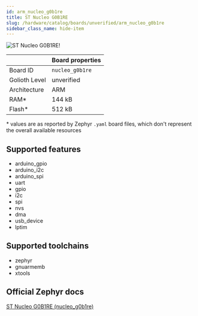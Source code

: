 ```yaml
---
id: arm_nucleo_g0b1re
title: ST Nucleo G0B1RE
slug: /hardware/catalog/boards/unverified/arm_nucleo_g0b1re
sidebar_class_name: hide-item
---
```


[//]: # (This is an auto-generated file, do not edit! Changes to it will be lost upon re-generation)

![ST Nucleo G0B1RE!](/img/boards/arm/nucleo_g0b1re.jpg "ST Nucleo G0B1RE")

|                | Board properties     |
| -------------  | -------------------- |
| Board ID       | `nucleo_g0b1re` |
| Golioth Level  | unverified       |
| Architecture   | ARM |
| RAM*           | 144 kB |
| Flash*         | 512 kB |

\* values are as reported by Zephyr `.yaml` board files, which don't represent the overall available resources



## Supported features

* arduino_gpio
* arduino_i2c
* arduino_spi
* uart
* gpio
* i2c
* spi
* nvs
* dma
* usb_device
* lptim

## Supported toolchains

* zephyr
* gnuarmemb
* xtools

## Official Zephyr docs

[ST Nucleo G0B1RE (nucleo_g0b1re)](https://docs.zephyrproject.org/latest/boards/arm/nucleo_g0b1re/doc/index.html)
